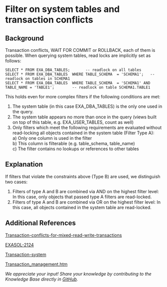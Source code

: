 # Filter on system tables and transaction conflicts 
## Background

Transaction conflicts, WAIT FOR COMMIT or ROLLBACK, each of them is possible. When querying system tables, read locks are implicitly set as follows:


```"code-sql"
SELECT * FROM EXA_DBA_TABLES;       -- readlock on all tables  
SELECT * FROM EXA_DBA_TABLES  WHERE TABLE_SCHEMA  = 'SCHEMA1';   -- readlock on tables in SCHEMA1  
SELECT * FROM EXA_DBA_TABLES  WHERE TABLE_SCHEMA  = 'SCHEMA1' AND TABLE_NAME = 'TABLE1';        -- readlock on table SCHEMA1.TABLE1 
```
This holds even for more complex filters if the following conditions are met:  
1) The system table (in this case EXA_DBA_TABLES) is the only one used in the query.  
2) The system table appears no more than once in the query (views built on top of this table, e.g. EXA_USER_TABLES, count as well)  
3) Only filters which meet the following requirements are evaluated without read-locking all objects contained in the system table (Filter Type A):  
a) Only one column is used in the filter  
b) This column is filterable (e.g. table_schema, table_name)  
c) The filter contains no lookups or references to other tables

## Explanation

If filters that violate the constraints above (Type B) are used, we distinguish two cases:  
1) Filters of type A and B are combined via AND on the highest filter level: In this case, only objects that passed type A filters are read-locked.  
2) Filters of type A and B are combined via OR on the highest filter level: In this case, all objects contained in the system table are read-locked.

## Additional References

[Transaction-conflicts-for-mixed-read-write-transactions](https://exasol.my.site.com/s/article/Transaction-Conflicts-for-Mixed-Read-Write-Transactions) 

[EXASOL-2124](https://www.exasol.com/support/browse/EXASOL-2124) 

[Transaction-system](https://exasol.my.site.com/s/article/Transaction-System) 

[Transaction_management.htm](https://docs.exasol.com/database_concepts/transaction_management.htm) 

*We appreciate your input! Share your knowledge by contributing to the Knowledge Base directly in [GitHub](https://github.com/exasol/public-knowledgebase).* 
